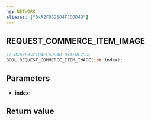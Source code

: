 ```yaml
---
ns: NETWORK
aliases: ["0xA2F952104FC6DD4B"]
---
```

## REQUEST_COMMERCE_ITEM_IMAGE

```c
// 0xA2F952104FC6DD4B 0x1FDC75DC
BOOL REQUEST_COMMERCE_ITEM_IMAGE(int index);
```

## Parameters
* **index**:

## Return value
